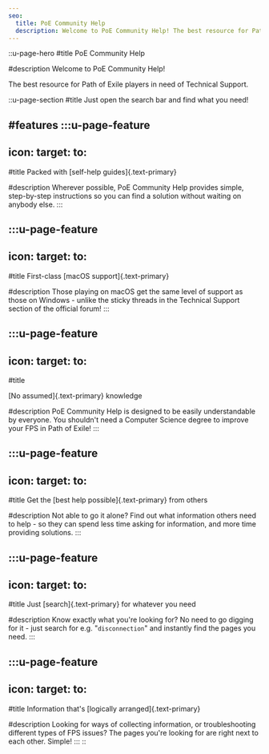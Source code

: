 ```yaml
---
seo:
  title: PoE Community Help
  description: Welcome to PoE Community Help! The best resource for Path of Exile players in need of Technical Support.
---
```


::u-page-hero
#title
PoE Community Help

#description
Welcome to PoE Community Help!

The best resource for Path of Exile players in need of Technical Support.

::u-page-section
#title
Just open the search bar and find what you need!

#features
  :::u-page-feature
  ---
  icon:
  target:
  to:
  ---
  #title
  Packed with [self-help guides]{.text-primary}
  
  #description
  Wherever possible, PoE Community Help provides simple, step-by-step instructions so you can find a solution without waiting on anybody else.
  :::

  :::u-page-feature
  ---
  icon:
  target:
  to:
  ---
  #title
  First-class [macOS support]{.text-primary}
  
  #description
  Those playing on macOS get the same level of support as those on Windows - unlike the sticky threads in the Technical Support section of the official forum!
  :::

  :::u-page-feature
  ---
  icon:
  target:
  to:
  ---
  #title
  
  [No assumed]{.text-primary} knowledge
  
  #description
  PoE Community Help is designed to be easily understandable by everyone. You shouldn't need a Computer Science degree to improve your FPS in Path of Exile!
  :::

  :::u-page-feature
  ---
  icon:
  target:
  to:
  ---
  #title
  Get the [best help possible]{.text-primary} from others
  
  #description
  Not able to go it alone? Find out what information others need to help - so they can spend less time asking for information, and more time providing solutions.
  :::

  :::u-page-feature
  ---
  icon:
  target:
  to:
  ---
  #title
  Just [search]{.text-primary} for whatever you need
  
  #description
  Know exactly what you're looking for? No need to go digging for it - just search for e.g. "`disconnection`" and instantly find the pages you need.
  :::

  :::u-page-feature
  ---
  icon:
  target:
  to:
  ---
  #title
  Information that's [logically arranged]{.text-primary}
  
  #description
  Looking for ways of collecting information, or troubleshooting different types of FPS issues? The pages you're looking for are right next to each other. Simple!
  :::
::

